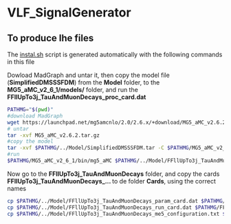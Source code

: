 <!-- To automatic generation of install.sh: All no code lines must start with #, <par>, * , or contain # -->

# VLF_SignalGenerator

## To produce lhe files

<par> The [instal.sh](./install.sh) script is generated automatically with the following commands in this file </par>

<par> Dowload MadGraph and untar it, then copy the model file (<b>SimplifiedDMSSSFDM</b>) from the <b>Model</b> folder, to the <b>MG5_aMC_v2_6_1/models/</b> folder, and run the <b>FFllUpTo3j_TauAndMuonDecays_proc_card.dat </b> </par>

```bash
PATHMG="$(pwd)"
#download MadGraph
wget https://launchpad.net/mg5amcnlo/2.0/2.6.x/+download/MG5_aMC_v2.6.2.tar.gz
# untar
tar -xvf MG5_aMC_v2.6.2.tar.gz
#copy the model
tar -xvf $PATHMG/../Model/SimplifiedDMSSSFDM.tar -C $PATHMG/MG5_aMC_v2_6_1/models/
#run
$PATHMG/MG5_aMC_v2_6_1/bin/mg5_aMC $PATHMG/../Model/FFllUpTo3j_TauAndMuonDecays_proc_card.dat
```
<par> Now go to the <b>FFllUpTo3j_TauAndMuonDecays</b> folder, and copy the cards <b>FFllUpTo3j_TauAndMuonDecays_... </b> to de folder <b>Cards</b>, using the correct names </par>

```bash
cp $PATHMG/../Model/FFllUpTo3j_TauAndMuonDecays_param_card.dat $PATHMG/FFllUpTo3j_TauAndMuonDecays/Cards/param_card.dat
cp $PATHMG/../Model/FFllUpTo3j_TauAndMuonDecays_run_card.dat $PATHMG/FFllUpTo3j_TauAndMuonDecays/Cards/run_card.dat
cp $PATHMG/../Model/FFllUpTo3j_TauAndMuonDecays_me5_configuration.txt $PATHMG/FFllUpTo3j_TauAndMuonDecays/Cards/me5_configuration.txt
```
